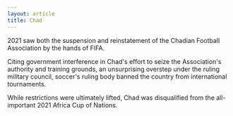 ```yaml
---
layout: article
title: Chad
---
```

2021 saw both the suspension and reinstatement of the Chadian Football Association by the hands of FIFA.

Citing government interference in Chad's effort to seize the Association's authority and training grounds, an unsurprising overstep under the ruling military council, soccer's ruling body banned the country from international tournaments.

While restrictions were ultimately lifted, Chad was disqualified from the all-important 2021 Africa Cup of Nations.